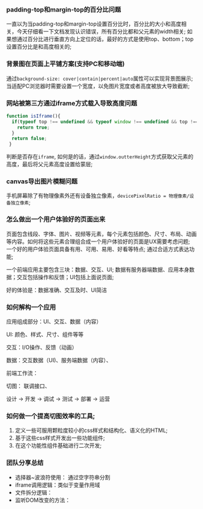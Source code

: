 ### padding-top和margin-top的百分比问题

一直以为当padding-top和margin-top设置百分比时，百分比的大小和高度相关，今天仔细看一下文档发现认识错误，所有百分比都和父元素的width相关;
如果想通过百分比进行垂直方向上定位的话，最好的方式是使用top、bottom；top设置百分比是和高度相关的;

### 背景图在页面上平铺方案(支持PC和移动端)

通过`background-size: cover|contain|percent|auto`属性可以实现背景图展示; 当适配PC浏览器时需要设置一个宽度，以免图片宽度或者高度被放大导致截断;


### 网站被第三方通过iframe方式载入导致高度问题

```js
function isIframe(){
  if(typeof top !== undefined && typeof window !== undefined && top !== window){
    return true;
  }
  return false; 
 }
```
判断是否存在`iframe`, 如何是的话，通过`window.outterHeight`方式获取父元素的高度，最后将父元素高度设置给蒙层;

### canvas导出图片模糊问题
手机屏幕除了有物理像素外还有设备独立像素，`devicePixelRatio = 物理像素/设备独立像素`;


### 怎么做出一个用户体验好的页面出来

页面包含线段、字体、图片、视频等元素，每个元素包括颜色、尺寸、布局、动画等内容。如何将这些元素合理组合成一个用户体验好的页面是UX需要考虑问题;
一个好的用户体验页面具备有用、可用、易用、好看等特点; 通过合适方式表达功能;

一个前端应用主要包含三块：数据、交互、UI; 数据有服务器端数据、应用本身数据；交互包括操作和反馈；UI包括上面说页面;

好的体验是：数据准确、交互及时、UI简洁

### 如何解构一个应用

应用组成部分：UI、交互、数据（内容）

UI: 颜色、样式、尺寸、组件等等

交互：I/O操作、反馈（动画）

数据：交互数据（UI)、服务端数据（内容）、


前端工作流：

切图：
联调接口、


设计 -> 开发 -> 调试 -> 测试 -> 部署 -> 运营


### 如何做一个提高切图效率的工具;

1. 定义一些可服用颗粒度较小的css样式和结构化、语义化的HTML;
2. 基于这些css样式开发出一些功能组件;
3. 在这个功能性组件基础进行二次开发;


### 团队分享总结
* 选择器~波浪符使用： 通过空字符串分割
* iframe调用逻辑：类似于变量作用域
* 文件拆分逻辑：
* 监听DOM改变的方法：


### 